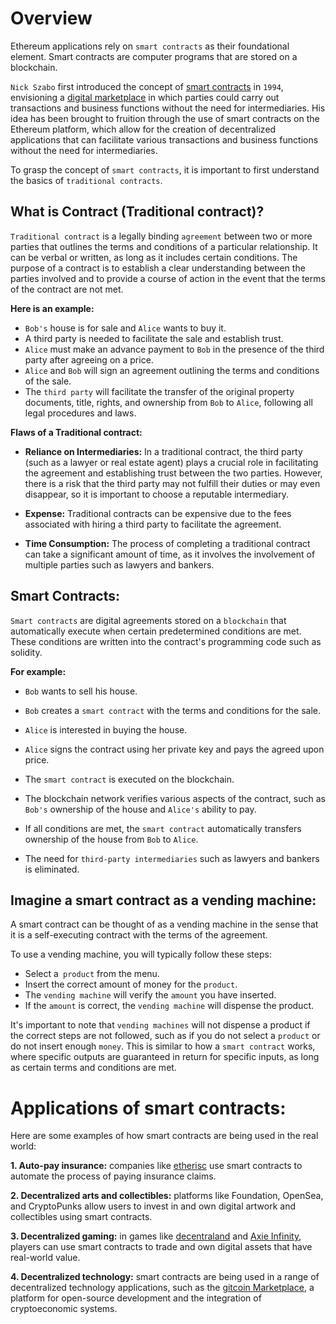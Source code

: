 # Overview

Ethereum applications rely on `smart contracts` as their foundational element. Smart contracts are computer programs that are stored on a blockchain.

`Nick Szabo` first introduced the concept of <a href="https://www.fon.hum.uva.nl/rob/Courses/InformationInSpeech/CDROM/Literature/LOTwinterschool2006/szabo.best.vwh.net/smart.contracts.html" target="_blank">smart contracts</a> in `1994`, envisioning a <a href="https://www.fon.hum.uva.nl/rob/Courses/InformationInSpeech/CDROM/Literature/LOTwinterschool2006/szabo.best.vwh.net/smart_contracts_2.html"  target="_blank">digital marketplace</a> in which parties could carry out transactions and business functions without the need for intermediaries. His idea has been brought to fruition through the use of smart contracts on the Ethereum platform, which allow for the creation of decentralized applications that can facilitate various transactions and business functions without the need for intermediaries.

To grasp the concept of `smart contracts`, it is important to first understand the basics of `traditional contracts`.

## What is Contract (Traditional contract)?

`Traditional contract` is a legally binding `agreement` between two or more parties that outlines the terms and conditions of a particular relationship. It can be verbal or written, as long as it includes certain conditions. The purpose of a contract is to establish a clear understanding between the parties involved and to provide a course of action in the event that the terms of the contract are not met.

**Here is an example:**

- `Bob's` house is for sale and `Alice` wants to buy it.
- A third party is needed to facilitate the sale and establish trust.
- `Alice` must make an advance payment to `Bob` in the presence of the third party after agreeing on a price.
- `Alice` and `Bob` will sign an agreement outlining the terms and conditions of the sale.
- The `third party` will facilitate the transfer of the original property documents, title, rights, and ownership from `Bob` to `Alice`, following all legal procedures and laws.

**Flaws of a Traditional contract:**

- **Reliance on Intermediaries:** In a traditional contract, the third party (such as a lawyer or real estate agent) plays a crucial role in facilitating the agreement and establishing trust between the two parties. However, there is a risk that the third party may not fulfill their duties or may even disappear, so it is important to choose a reputable intermediary.

- **Expense:** Traditional contracts can be expensive due to the fees associated with hiring a third party to facilitate the agreement.

- **Time Consumption:** The process of completing a traditional contract can take a significant amount of time, as it involves the involvement of multiple parties such as lawyers and bankers.

## Smart Contracts:

`Smart contracts` are digital agreements stored on a `blockchain` that automatically execute when certain predetermined conditions are met. These conditions are written into the contract's programming code such as solidity.

**For example:**

- `Bob` wants to sell his house.

- `Bob` creates a `smart contract` with the terms and conditions for the sale.

- `Alice` is interested in buying the house.

- `Alice` signs the contract using her private key and pays the agreed upon price.

- The `smart contract` is executed on the blockchain.

- The blockchain network verifies various aspects of the contract, such as `Bob's` ownership of the house and `Alice's` ability to pay.

- If all conditions are met, the `smart contract` automatically transfers ownership of the house from `Bob` to `Alice`.

- The need for `third-party intermediaries` such as lawyers and bankers is eliminated.

## Imagine a smart contract as a vending machine: 

A smart contract can be thought of as a vending machine in the sense that it is a self-executing contract with the terms of the agreement.

To use a vending machine, you will typically follow these steps:

- Select a` product` from the menu.
- Insert the correct amount of money for the `product`.
- The `vending machine` will verify the `amount` you have inserted.
- If the `amount` is correct, the `vending machine` will dispense the product.

It's important to note that `vending machines` will not dispense a product if the correct steps are not followed, such as if you do not select a `product` or do not insert enough `money`. This is similar to how a `smart contract` works, where specific outputs are guaranteed in return for specific inputs, as long as certain terms and conditions are met.

# Applications of smart contracts:

Here are some examples of how smart contracts are being used in the real world:

**1. Auto-pay insurance:**  companies like <a href="https://etherisc.com/" target="_blank">etherisc</a> use smart contracts to automate the process of paying insurance claims.

**2. Decentralized arts and collectibles:**  platforms like Foundation, OpenSea, and CryptoPunks allow users to invest in and own digital artwork and collectibles using smart contracts.

**3. Decentralized gaming:** in games like <a href="" target="_blank">decentraland</a> and <a href="" target="_blank"> Axie Infinity</a>, players can use smart contracts to trade and own digital assets that have real-world value.

**4. Decentralized technology:** smart contracts are being used in a range of decentralized technology applications, such as the  <a href="https://gitcoin.co/" target="_blank">gitcoin Marketplace</a>, a platform for open-source development and the integration of cryptoeconomic systems.
